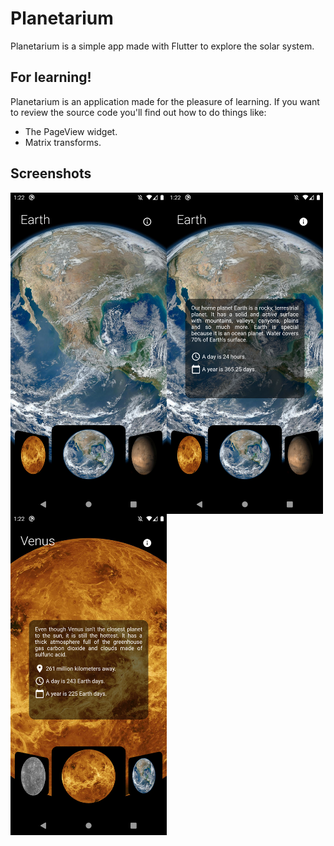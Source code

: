 # Planetarium

Planetarium is a simple app made with Flutter to explore the solar system.

## For learning!

Planetarium is an application made for the pleasure of learning. If you want to review the source code you'll find out how to do things like:

- The PageView widget.
- Matrix transforms.

## Screenshots

<div style="display: flex; flex-wrap: wrap;">
  <img src="https://raw.githubusercontent.com/danielkvist/flutter_planetarium/master/screenshots/screenshot_1.png" alt="screen 1" width="250" />
  <img src="https://raw.githubusercontent.com/danielkvist/flutter_planetarium/master/screenshots/screenshot_2.png" alt="screen 2" width="250" />
  <img src="https://raw.githubusercontent.com/danielkvist/flutter_planetarium/master/screenshots/screenshot_3.png" alt="screen 3" width="250" />
</div>
